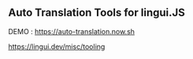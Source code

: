 ## Auto Translation Tools for lingui.JS
DEMO : https://auto-translation.now.sh

https://lingui.dev/misc/tooling
